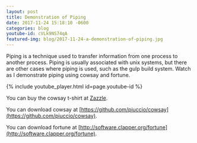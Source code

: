 ```yaml
---
layout: post
title: Demonstration of Piping
date: 2017-11-24 15:18:10 -0600
categories: blog
youtube-id: cVLk9NS74qA
featured-img: blog/2017-11-24-a-demonstration-of-piping.jpg
---
```


Piping is a technique used to transfer information from one process to another
process. Piping is usually associated with unix systems, but there are other cases
where piping is used, such as the gulp build system. Watch as I demonstrate piping
using cowsay and fortune.

{% include youtube_player.html id=page.youtube-id %}

You can buy the cowsay t-shirt at [Zazzle](https://www.zazzle.com/cowsay_t_shirt-235150136100865534).

You can download cowsay at [https://github.com/piuccio/cowsay](https://github.com/piuccio/cowsay).

You can download fortune at [http://software.clapper.org/fortune](http://software.clapper.org/fortune).
